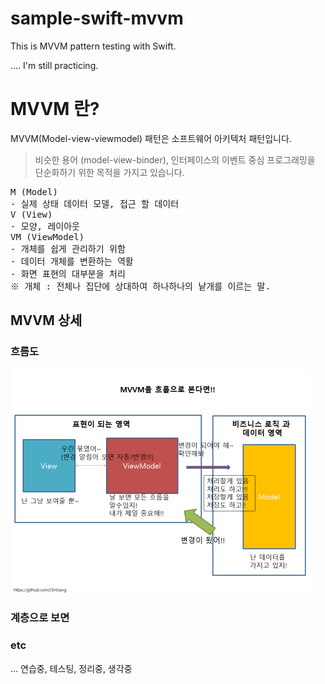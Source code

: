 # sample-swift-mvvm
This is MVVM pattern testing with Swift.

.... I'm still practicing.


# MVVM 란?
MVVM(Model-view-viewmodel) 패턴은 소프트웨어 아키텍처 패턴입니다.
> 비슷한 용어 (model-view-binder), 인터페이스의 이벤트 중심 프로그래밍을 단순화하기 위한 목적을 가지고 있습니다.

<pre>
M (Model)
- 실제 상태 데이터 모델, 접근 할 데이터
V (View)
- 모양, 레이아웃
VM (ViewModel)
- 개체를 쉽게 관리하기 위함
- 데이터 개체를 변환하는 역활
- 화면 표현의 대부분을 처리
※ 개체 : 전체나 집단에 상대하여 하나하나의 낱개를 이르는 말.
</pre>

## MVVM 상세
### 흐름도
<img width="480" height="360" src="/Image/mvvm흐름도임.png"></img>

### 계층으로 보면


### etc
... 연습중, 테스팅, 정리중, 생각중